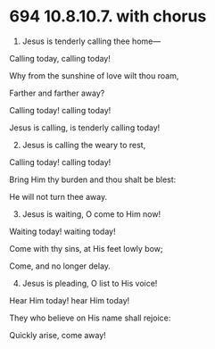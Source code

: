 # 694 10.8.10.7. with chorus

1.  Jesus is tenderly calling thee home—

Calling today, calling today!

Why from the sunshine of love wilt thou roam,

Farther and farther away?

Calling today! calling today!

Jesus is calling, is tenderly calling today!

2.  Jesus is calling the weary to rest,

Calling today! calling today!

Bring Him thy burden and thou shalt be blest:

He will not turn thee away.

3.  Jesus is waiting, O come to Him now!

Waiting today! waiting today!

Come with thy sins, at His feet lowly bow;

Come, and no longer delay.

4.  Jesus is pleading, O list to His voice!

Hear Him today! hear Him today!

They who believe on His name shall rejoice:

Quickly arise, come away!


